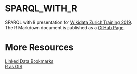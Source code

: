 # SPARQL_WITH_R
SPARQL with R presentation for [Wikidata Zurich Training 2019](https://www.wikidata.org/wiki/Wikidata:Events/Wikidata_Zurich_Training2019). <br>
The R Markdown document is published as a [GitHub Page](https://statistikzh.github.io/SPARQL_WITH_R/).

# More Resources 
[Linked Data Bookmarks](https://github.com/openZH/LinkedData_Bookmarks) <br>
[R as GIS](https://github.com/statistikZH/R_AS_GIS)


